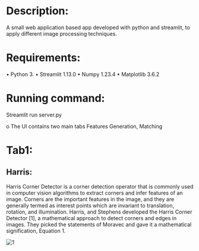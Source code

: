 # Description:
A small web application based app developed with python and streamlit, to apply different image processing techniques.
# Requirements:
•	Python 3.
•	Streamlit 1.13.0
•	Numpy 1.23.4
•	Matplotlib 3.6.2

# Running command:
Streamlit run server.py

o	The UI contains two main tabs Features Generation, Matching

# Tab1:

## Harris:
Harris Corner Detector is a corner detection operator that is commonly used in computer vision algorithms to extract corners and infer features of an image. Corners are the important features in the image, and they are generally termed as interest points which are invariant to translation, rotation, and illumination. Harris, and Stephens developed the Harris Corner Detector [1], a mathematical approach to detect corners and edges in images. They picked the statements of Moravec and gave it a mathematical signification, Equation 1.

![1](https://github.com/GhofranMohamed/CV_task3/assets/93389441/ae51fb6f-3a9e-4549-ad92-6a7718592bf0)
